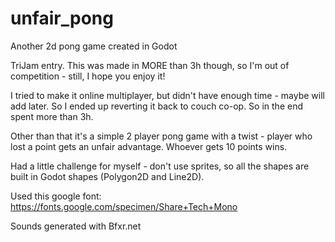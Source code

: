# unfair_pong
Another 2d pong game created in Godot

TriJam entry. This was made in MORE than 3h though, so I'm out of competition - still, I hope you enjoy it!

I tried to make it online multiplayer, but didn't have enough time - maybe will add later. So I ended up reverting it back to couch co-op. So in the end spent more than 3h.

Other than that it's a simple 2 player pong game with a twist - player who lost a point gets an unfair advantage. Whoever gets 10 points wins.

Had a little challenge for myself - don't use sprites, so all the shapes are built in Godot shapes (Polygon2D and Line2D).

Used this google font: https://fonts.google.com/specimen/Share+Tech+Mono

Sounds generated with Bfxr.net
